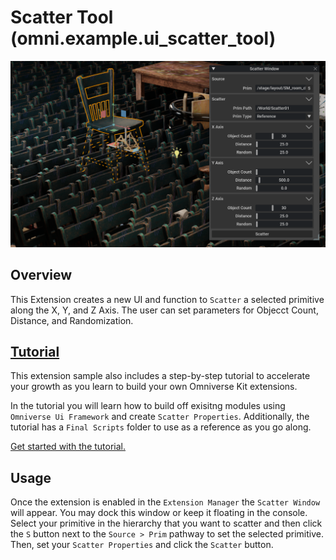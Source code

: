 # Scatter Tool (omni.example.ui_scatter_tool)

![](https://github.com/NVIDIA-Omniverse/kit-extension-sample-scatter/raw/main/exts/omni.example.ui_scatter_tool/data/preview.png)
​
## Overview

This Extension creates a new UI and function to `Scatter` a selected primitive along the X, Y, and Z Axis. The user can set parameters for Objecct Count, Distance, and Randomization. 
​
## [Tutorial](../Tutorial/Scatter_Tool_Guide.md)

This extension sample also includes a step-by-step tutorial to accelerate your growth as you learn to build your own Omniverse Kit extensions. 

In the tutorial you will learn how to build off exisitng modules using `Omniverse Ui Framework` and create `Scatter Properties`. Additionally, the tutorial has a `Final Scripts` folder to use as a reference as you go along. 

​[Get started with the tutorial.](../Tutorial/Scatter_Tool_Guide.md)

## Usage

Once the extension is enabled in the `Extension Manager` the `Scatter Window` will appear. You may dock this window or keep it floating in the console. Select your primitive in the hierarchy that you want to scatter and then click the `S` button next to the `Source > Prim` pathway to set the selected primitive. Then, set your `Scatter Properties` and click the `Scatter` button.